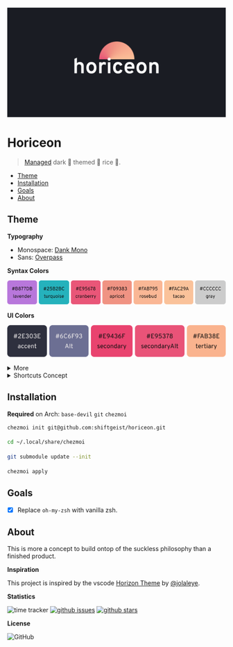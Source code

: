 ![Horiceon](.github/header.png)

# Horiceon

> [Managed](https://github.com/twpayne/chezmoi) dark 🌆 themed 🎨 rice 🍚.

<!-- START doctoc generated TOC please keep comment here to allow auto update -->
<!-- DON'T EDIT THIS SECTION, INSTEAD RE-RUN doctoc TO UPDATE -->


- [Theme](#theme)
- [Installation](#installation)
- [Goals](#goals)
- [About](#about)

<!-- END doctoc generated TOC please keep comment here to allow auto update -->

## Theme

**Typography**

- Monospace: [Dank Mono](https://dank.sh/)
- Sans: [Overpass](http://overpassfont.org/)

**Syntax Colors**

![colors-syntax](.github/colors-syntax.png)

**UI Colors**

![ui-colors-accents](.github/ui-colors-accents.png)

<details>
  <summary>More</summary>

![ui-colors-base](.github/ui-colors-base.png)

![ui-status-colors](.github/ui-status-colors.png)

**ANSI**

![ansi](.github/ansi.png)

</details>

<details>
  <summary>Shortcuts Concept</summary>

| Binding                 | Description               | Function/Script                |
| ----------------------- | ------------------------- | ------------------------------ |
| `Super + Ctrl + S`      | Lock screen               | `dm-tool switch-to-greeter`    |
| `Super + Ctrl + Space`  | Open emoji picker         | -                              |
| `Super + E`             | Open files manager        | `nautilus`                     |
| `Super + Number`        | Switch to tag number      | -                              |
| `Super + Q`             | Close Application         | -                              |
| `Super + Return`        | Launch Terminal           | `lxterminal -e "dvtm"` or `st` |
| `Super + Space`         | Open Application Launcher | `dmenu` or `rofi`              |

</details>

## Installation

**Required** on Arch: `base-devil` `git` `chezmoi`

```bash
chezmoi init git@github.com:shiftgeist/horiceon.git

cd ~/.local/share/chezmoi

git submodule update --init

chezmoi apply
```

## Goals

- [x] Replace `oh-my-zsh` with vanilla zsh.

## About

This is more a concept to build ontop of the suckless philosophy than a finished product.

**Inspiration**

This project is inspired by the vscode [Horizon Theme](https://marketp\lace.visualstudio.com/items?itemName=jolaleye.horizon-theme-vscode) by [@jolaleye](https://github.com/jolaleye).

**Statistics**

![time tracker](https://wakatime.com/badge/github/shiftgeist/horiceon.svg) [![github issues](https://img.shields.io/github/issues/shiftgeist/horiceon)](https://github.com/shiftgeist/horiceon/issues) [![github stars](https://img.shields.io/github/stars/shiftgeist/horiceon)](https://github.com/shiftgeist/horiceon/stargazers)

**License**

![GitHub](https://img.shields.io/github/license/shiftgeist/horiceon)

